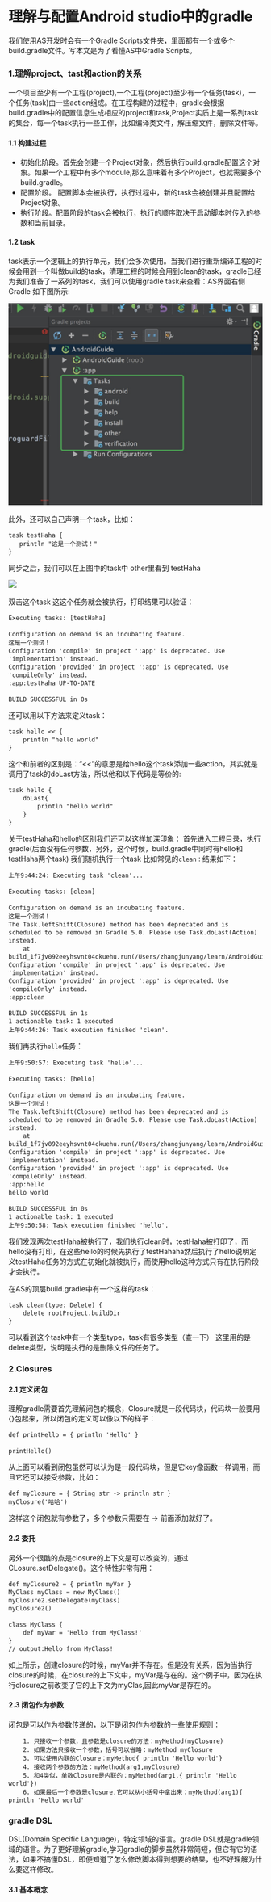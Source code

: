 # 理解与配置Android studio中的gradle
我们使用AS开发时会有一个Gradle Scripts文件夹，里面都有一个或多个build.gradle文件。写本文是为了看懂AS中Gradle Scripts。

### 1.理解project、tast和action的关系
一个项目至少有一个工程(project),一个工程(project)至少有一个任务(task)，一个任务(task)由一些action组成。在工程构建的过程中，gradle会根据build.gradle中的配置信息生成相应的project和task,Project实质上是一系列task的集合，每一个task执行一些工作，比如编译类文件，解压缩文件，删除文件等。
#### 1.1 构建过程
* 初始化阶段。首先会创建一个Project对象，然后执行build.gradle配置这个对象。如果一个工程中有多个module,那么意味着有多个Project，也就需要多个build.gradle。
* 配置阶段。 配置脚本会被执行，执行过程中，新的task会被创建并且配置给Project对象。
* 执行阶段。配置阶段的task会被执行，执行的顺序取决于启动脚本时传入的参数和当前目录。

#### 1.2 task
 task表示一个逻辑上的执行单元，我们会多次使用。当我们进行重新编译工程的时候会用到一个叫做build的task，清理工程的时候会用到clean的task，gradle已经为我们准备了一系列的task，我们可以使用gradle task来查看：AS界面右侧 Gradle 如下图所示:

 ![]( https://github.com/MrRobotter/AndroidGuide/raw/master/resource/image/gradle_tastk.png )


 此外，还可以自己声明一个task，比如：
 ```
 task testHaha {
    println "这是一个测试！"
}
````
同步之后，我们可以在上图中的task中 other里看到 testHaha 

 ![]( https://github.com/MrRobotter/AndroidGuide/raw/master/resource/image/task_test.jpg )

 双击这个task 这这个任务就会被执行，打印结果可以验证：
 ````
 Executing tasks: [testHaha]

Configuration on demand is an incubating feature.
这是一个测试！
Configuration 'compile' in project ':app' is deprecated. Use 'implementation' instead.
Configuration 'provided' in project ':app' is deprecated. Use 'compileOnly' instead.
:app:testHaha UP-TO-DATE

BUILD SUCCESSFUL in 0s

````
还可以用以下方法来定义task：
````
task hello << {
    println "hello world"
}

````
这个和前者的区别是：“<<”的意思是给hello这个task添加一些action，其实就是调用了task的doLast方法，所以他和以下代码是等价的:
````
task hello {
    doLast{
        println "hello world"
    }
}

````
关于testHaha和hello的区别我们还可以这样加深印象：
首先进入工程目录，执行gradle(后面没有任何参数，另外，这个时候，build.gradle中同时有hello和testHaha两个task)
我们随机执行一个task 比如常见的`clean：`结果如下：
````
上午9:44:24: Executing task 'clean'...

Executing tasks: [clean]

Configuration on demand is an incubating feature.
这是一个测试！
The Task.leftShift(Closure) method has been deprecated and is scheduled to be removed in Gradle 5.0. Please use Task.doLast(Action) instead.
	at build_1f7jv092eeyhsvnt04ckuehu.run(/Users/zhangjunyang/learn/AndroidGuide/app/build.gradle:31)
Configuration 'compile' in project ':app' is deprecated. Use 'implementation' instead.
Configuration 'provided' in project ':app' is deprecated. Use 'compileOnly' instead.
:app:clean

BUILD SUCCESSFUL in 1s
1 actionable task: 1 executed
上午9:44:26: Task execution finished 'clean'.

````


我们再执行`hello`任务：


````
上午9:50:57: Executing task 'hello'...

Executing tasks: [hello]

Configuration on demand is an incubating feature.
这是一个测试！
The Task.leftShift(Closure) method has been deprecated and is scheduled to be removed in Gradle 5.0. Please use Task.doLast(Action) instead.
	at build_1f7jv092eeyhsvnt04ckuehu.run(/Users/zhangjunyang/learn/AndroidGuide/app/build.gradle:31)
Configuration 'compile' in project ':app' is deprecated. Use 'implementation' instead.
Configuration 'provided' in project ':app' is deprecated. Use 'compileOnly' instead.
:app:hello
hello world

BUILD SUCCESSFUL in 0s
1 actionable task: 1 executed
上午9:50:58: Task execution finished 'hello'.

````
我们发现两次testHaha被执行了，我们执行clean时，testHaha被打印了，而hello没有打印，在这些hello的时候先执行了testHahaha然后执行了hello说明定义testHaha任务的方式在初始化就被执行，而使用hello这种方式只有在执行阶段才会执行。

在AS的顶层build.gradle中有一个这样的task：

````
task clean(type: Delete) {
    delete rootProject.buildDir
}

````
可以看到这个task中有一个类型type，task有很多类型（查一下）
这里用的是delete类型，说明是执行的是删除文件的任务了。

### 2.Closures
#### 2.1 定义闭包
理解gradle需要首先理解闭包的概念，Closure就是一段代码块，代码块一般要用{}包起来，所以闭包的定义可以像以下的样子：
````
def printHello = { println 'Hello' }

printHello()
````

从上面可以看到闭包虽然可以认为是一段代码块，但是它key像函数一样调用，而且它还可以接受参数，比如：

````
def myClosure = { String str -> println str }
myClosure('哈哈')
````
这样这个闭包就有参数了，多个参数只需要在 -> 前面添加就好了。
#### 2.2 委托
另外一个很酷的点是closure的上下文是可以改变的，通过CLosure.setDelegate()。这个特性非常有用：

````
def myClosure2 = { println myVar }
MyClass myClass = new MyClass()
myClosure2.setDelegate(myClass)
myClosure2()

class MyClass {
    def myVar = 'Hello from MyClass!'
}
// output:Hello from MyClass!

````
如上所示，创建closure的时候，myVar并不存在。但是没有关系，因为当执行closure的时候，在closure的上下文中，myVar是存在的。这个例子中，因为在执行closure之前改变了它的上下文为myClas,因此myVar是存在的。
#### 2.3 闭包作为参数
闭包是可以作为参数传递的，以下是闭包作为参数的一些使用规则：
		
		1. 只接收一个参数，且参数是closure的方法：myMethod(myClosure)
		2. 如果方法只接收一个参数，括号可以省略：myMethod myClosure
		3. 可以使用内联的Closure：myMethod{ println 'Hello world'}
		4. 接收两个参数的方法：myMethod(arg1,myClosure)
		5. 和4类似，单数Closure是内联的：myMethod(arg1,{ println 'Hello world'})
		6. 如果最后一个参数是closure,它可以从小括号中拿出来：myMethod(arg1){ println 'Hello world'

### gradle DSL
DSL(Domain Specific Language)，特定领域的语言。gradle DSL就是gradle领域的语言。为了更好理解gradle,学习gradle的脚步虽然非常简短，但它有它的语法，如果不搞懂DSL，即便知道了怎么修改脚本得到想要的结果，也不好理解为什么要这样修改。
#### 3.1 基本概念





